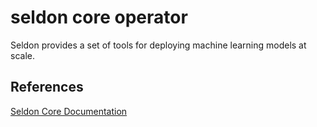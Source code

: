 # seldon core operator

Seldon provides a set of tools for deploying machine learning models at scale.

## References

[Seldon Core Documentation](https://docs.seldon.io/)
